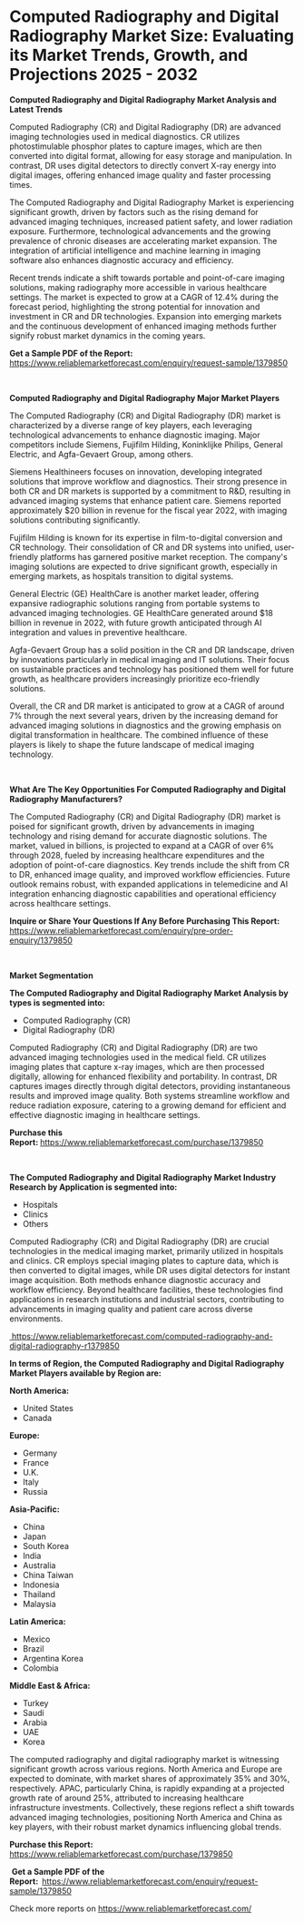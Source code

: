 <p><h1>Computed Radiography and Digital Radiography Market Size: Evaluating its Market Trends, Growth, and Projections 2025 - 2032</h1></p><p><strong>Computed Radiography and Digital Radiography Market Analysis and Latest Trends</strong></p>
<p><p>Computed Radiography (CR) and Digital Radiography (DR) are advanced imaging technologies used in medical diagnostics. CR utilizes photostimulable phosphor plates to capture images, which are then converted into digital format, allowing for easy storage and manipulation. In contrast, DR uses digital detectors to directly convert X-ray energy into digital images, offering enhanced image quality and faster processing times.</p><p>The Computed Radiography and Digital Radiography Market is experiencing significant growth, driven by factors such as the rising demand for advanced imaging techniques, increased patient safety, and lower radiation exposure. Furthermore, technological advancements and the growing prevalence of chronic diseases are accelerating market expansion. The integration of artificial intelligence and machine learning in imaging software also enhances diagnostic accuracy and efficiency.</p><p>Recent trends indicate a shift towards portable and point-of-care imaging solutions, making radiography more accessible in various healthcare settings. The market is expected to grow at a CAGR of 12.4% during the forecast period, highlighting the strong potential for innovation and investment in CR and DR technologies. Expansion into emerging markets and the continuous development of enhanced imaging methods further signify robust market dynamics in the coming years.</p></p>
<p><strong>Get a Sample PDF of the Report:&nbsp;</strong> <a href="https://www.reliablemarketforecast.com/enquiry/request-sample/1379850?utm_campaign=2516&utm_medium=2&utm_source=Github&utm_content=ia&utm_term=05032025&utm_id=computed-radiography-and-digital-radiography">https://www.reliablemarketforecast.com/enquiry/request-sample/1379850</a></p>
<p>&nbsp;</p>
<p><strong>Computed Radiography and Digital Radiography Major Market Players</strong></p>
<p><p>The Computed Radiography (CR) and Digital Radiography (DR) market is characterized by a diverse range of key players, each leveraging technological advancements to enhance diagnostic imaging. Major competitors include Siemens, Fujifilm Hilding, Koninklijke Philips, General Electric, and Agfa-Gevaert Group, among others.</p><p>Siemens Healthineers focuses on innovation, developing integrated solutions that improve workflow and diagnostics. Their strong presence in both CR and DR markets is supported by a commitment to R&D, resulting in advanced imaging systems that enhance patient care. Siemens reported approximately $20 billion in revenue for the fiscal year 2022, with imaging solutions contributing significantly.</p><p>Fujifilm Hilding is known for its expertise in film-to-digital conversion and CR technology. Their consolidation of CR and DR systems into unified, user-friendly platforms has garnered positive market reception. The company's imaging solutions are expected to drive significant growth, especially in emerging markets, as hospitals transition to digital systems.</p><p>General Electric (GE) HealthCare is another market leader, offering expansive radiographic solutions ranging from portable systems to advanced imaging technologies. GE HealthCare generated around $18 billion in revenue in 2022, with future growth anticipated through AI integration and values in preventive healthcare.</p><p>Agfa-Gevaert Group has a solid position in the CR and DR landscape, driven by innovations particularly in medical imaging and IT solutions. Their focus on sustainable practices and technology has positioned them well for future growth, as healthcare providers increasingly prioritize eco-friendly solutions.</p><p>Overall, the CR and DR market is anticipated to grow at a CAGR of around 7% through the next several years, driven by the increasing demand for advanced imaging solutions in diagnostics and the growing emphasis on digital transformation in healthcare. The combined influence of these players is likely to shape the future landscape of medical imaging technology.</p></p>
<p>&nbsp;</p>
<p><strong>What Are The Key Opportunities For Computed Radiography and Digital Radiography Manufacturers?</strong></p>
<p><p>The Computed Radiography (CR) and Digital Radiography (DR) market is poised for significant growth, driven by advancements in imaging technology and rising demand for accurate diagnostic solutions. The market, valued in billions, is projected to expand at a CAGR of over 6% through 2028, fueled by increasing healthcare expenditures and the adoption of point-of-care diagnostics. Key trends include the shift from CR to DR, enhanced image quality, and improved workflow efficiencies. Future outlook remains robust, with expanded applications in telemedicine and AI integration enhancing diagnostic capabilities and operational efficiency across healthcare settings.</p></p>
<p><strong>Inquire or Share Your Questions If Any Before Purchasing This Report:</strong> <a href="https://www.reliablemarketforecast.com/enquiry/pre-order-enquiry/1379850?utm_campaign=2516&utm_medium=2&utm_source=Github&utm_content=ia&utm_term=05032025&utm_id=computed-radiography-and-digital-radiography">https://www.reliablemarketforecast.com/enquiry/pre-order-enquiry/1379850</a></p>
<p>&nbsp;</p>
<p><strong>Market Segmentation</strong></p>
<p><strong>The Computed Radiography and Digital Radiography Market Analysis by types is segmented into:</strong></p>
<p><ul><li>Computed Radiography (CR)</li><li>Digital Radiography (DR)</li></ul></p>
<p><p>Computed Radiography (CR) and Digital Radiography (DR) are two advanced imaging technologies used in the medical field. CR utilizes imaging plates that capture x-ray images, which are then processed digitally, allowing for enhanced flexibility and portability. In contrast, DR captures images directly through digital detectors, providing instantaneous results and improved image quality. Both systems streamline workflow and reduce radiation exposure, catering to a growing demand for efficient and effective diagnostic imaging in healthcare settings.</p></p>
<p><strong>Purchase this Report:&nbsp;</strong><a href="https://www.reliablemarketforecast.com/purchase/1379850?utm_campaign=2516&utm_medium=2&utm_source=Github&utm_content=ia&utm_term=05032025&utm_id=computed-radiography-and-digital-radiography">https://www.reliablemarketforecast.com/purchase/1379850</a></p>
<p>&nbsp;</p>
<p><strong>The Computed Radiography and Digital Radiography Market Industry Research by Application is segmented into:</strong></p>
<p><ul><li>Hospitals</li><li>Clinics</li><li>Others</li></ul></p>
<p><p>Computed Radiography (CR) and Digital Radiography (DR) are crucial technologies in the medical imaging market, primarily utilized in hospitals and clinics. CR employs special imaging plates to capture data, which is then converted to digital images, while DR uses digital detectors for instant image acquisition. Both methods enhance diagnostic accuracy and workflow efficiency. Beyond healthcare facilities, these technologies find applications in research institutions and industrial sectors, contributing to advancements in imaging quality and patient care across diverse environments.</p></p>
<p><a href="https://www.reliablemarketforecast.com/computed-radiography-and-digital-radiography-r1379850?utm_campaign=2516&utm_medium=2&utm_source=Github&utm_content=ia&utm_term=05032025&utm_id=computed-radiography-and-digital-radiography">&nbsp;https://www.reliablemarketforecast.com/computed-radiography-and-digital-radiography-r1379850</a></p>
<p><strong>In terms of Region, the Computed Radiography and Digital Radiography Market Players available by Region are:</strong></p>
<p>
    <p> <strong> North America: </strong>
        <ul>
            <li>United States</li>
            <li>Canada</li>
        </ul>
        </p> 
    <p> <strong> Europe: </strong>
        <ul>
            <li>Germany</li>
            <li>France</li>
            <li>U.K.</li>
            <li>Italy</li>
            <li>Russia</li>
        </ul>
        </p> 
    <p> <strong> Asia-Pacific: </strong>
        <ul>
            <li>China</li>
            <li>Japan</li>
            <li>South Korea</li>
            <li>India</li>
            <li>Australia</li>
            <li>China Taiwan</li>
            <li>Indonesia</li>
            <li>Thailand</li>
            <li>Malaysia</li>
        </ul>
        </p> 
    <p> <strong> Latin America: </strong>
        <ul>
            <li>Mexico</li>
            <li>Brazil</li>
            <li>Argentina Korea</li>
            <li>Colombia</li>
        </ul>
        </p> 
    <p> <strong> Middle East & Africa: </strong>
        <ul>
            <li>Turkey</li>
            <li>Saudi</li>
            <li>Arabia</li>
            <li>UAE</li>
            <li>Korea</li>
        </ul>
    </p>
    </p>
<p><p>The computed radiography and digital radiography market is witnessing significant growth across various regions. North America and Europe are expected to dominate, with market shares of approximately 35% and 30%, respectively. APAC, particularly China, is rapidly expanding at a projected growth rate of around 25%, attributed to increasing healthcare infrastructure investments. Collectively, these regions reflect a shift towards advanced imaging technologies, positioning North America and China as key players, with their robust market dynamics influencing global trends.</p></p>
<p><strong>Purchase this Report: </strong><a href="https://www.reliablemarketforecast.com/purchase/1379850?utm_campaign=2516&utm_medium=2&utm_source=Github&utm_content=ia&utm_term=05032025&utm_id=computed-radiography-and-digital-radiography">https://www.reliablemarketforecast.com/purchase/1379850</a></p>
<p>&nbsp;<strong>Get a Sample PDF of the Report:&nbsp;&nbsp;</strong><a href="https://www.reliablemarketforecast.com/enquiry/request-sample/1379850?utm_campaign=2516&utm_medium=2&utm_source=Github&utm_content=ia&utm_term=05032025&utm_id=computed-radiography-and-digital-radiography">https://www.reliablemarketforecast.com/enquiry/request-sample/1379850</a></p>
<p><strong></strong></p>
<p>Check more reports on <a href="https://www.reliablemarketforecast.com/?utm_campaign=2516&utm_medium=2&utm_source=Github&utm_content=ia&utm_term=05032025&utm_id=computed-radiography-and-digital-radiography">https://www.reliablemarketforecast.com/</a></p>